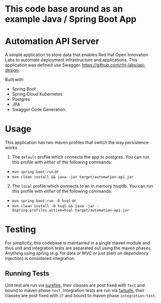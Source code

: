 
# This code base around as an example Java / Spring Boot App

# Automation API Server

A simple application to store data that enables Red Hat Open Innovation Labs to automate deployment infrastructure and applications. This application was defined use Swagger. https://github.com/rht-labs/api-design.


Built with

- Spring Boot
- Spring Cloud Kubernetes
- Postgres
- JPA
- Swagger Code Generation.

# Usage

This application has two maven profiles that switch the way persistence works

1. The `default` profile which connects the app to postgres. You can run this profile with *either* of the following commands:
  * `mvn spring-boot:run` or
  * `mvn clean install && java -jar target/automation-api.jar`

2. The `local` profile which connects to an in memory hsqldb. You can run this profile with *either* of the following commands:
  * `mvn spring-boot:run -D hsql` or
  * `mvn clean install -D hsql && java -jar -Dspring.profiles.active=hsql target/automation-api.jar`
 
 # Testing
 
 For simplicity, this codebase is maintained in a single maven module and thus unit and integration tests are separated out using the maven phases. Anything using spring (e.g. for data or MVC or just plain on dependency injection) is considered integration.  
 
 ## Running Tests
Unit test are run via [surefire](https://maven.apache.org/surefire/maven-surefire-plugin/test-mojo.html), their classes are post fixed with `Test` and bound to maven phase `test`. Integration tests are run via [failsafe](https://maven.apache.org/surefire/maven-failsafe-plugin/integration-test-mojo.html), their classes are post fixed with `IT` and bound to maven phase `integration-test`.
